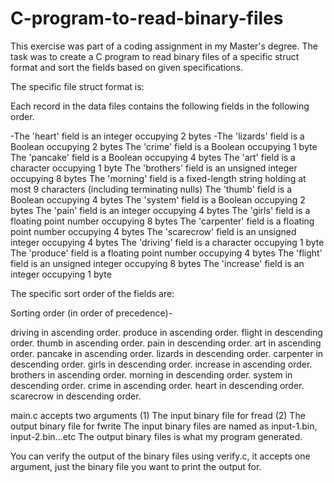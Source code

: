 # C-program-to-read-binary-files

This exercise was part of a coding assignment in my Master's degree. The task was to create a C program to read binary files of a specific struct format and sort the fields based on given specifications. 

The specific file struct format is:

Each record in the data files contains the following fields in the following order.


-The 'heart' field is an integer occupying 2 bytes
-The 'lizards' field is a Boolean occupying 2 bytes
The 'crime' field is a Boolean occupying 1 byte
The 'pancake' field is a Boolean occupying 4 bytes
The 'art' field is a character occupying 1 byte
The 'brothers' field is an unsigned integer occupying 8 bytes
The 'morning' field is a fixed-length string holding at most 9 characters (including terminating nulls)
The 'thumb' field is a Boolean occupying 4 bytes
The 'system' field is a Boolean occupying 2 bytes
The 'pain' field is an integer occupying 4 bytes
The 'girls' field is a floating point number occupying 8 bytes
The 'carpenter' field is a floating point number occupying 4 bytes
The 'scarecrow' field is an unsigned integer occupying 4 bytes
The 'driving' field is a character occupying 1 byte
The 'produce' field is a floating point number occupying 4 bytes
The 'flight' field is an unsigned integer occupying 8 bytes
The 'increase' field is an integer occupying 1 byte

The specific sort order of the fields are:

Sorting order (in order of precedence)-

driving in ascending order.
produce in ascending order.
flight in descending order.
thumb in ascending order.
pain in descending order.
art in ascending order.
pancake in ascending order.
lizards in descending order.
carpenter in descending order.
girls in descending order.
increase in ascending order.
brothers in ascending order.
morning in descending order.
system in descending order.
crime in ascending order.
heart in descending order.
scarecrow in descending order.

main.c accepts two arguments (1) The input binary file for fread (2) The output binary file for fwrite
The input binary files are named as input-1.bin, input-2.bin...etc
The output binary files is what my program generated.

You can verify the output of the binary files using verify.c, it accepts one argument, just the binary file you want to print the output for.


